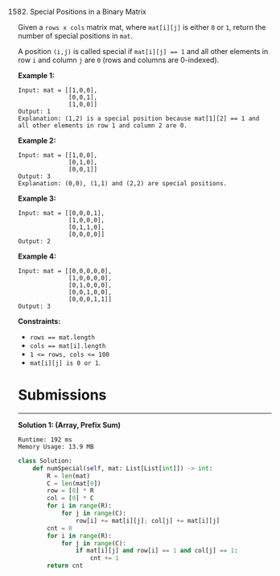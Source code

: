 1582. Special Positions in a Binary Matrix

Given a `rows x cols` matrix mat, where `mat[i][j]` is either `0` or `1`, return the number of special positions in `mat`.

A position `(i,j)` is called special if `mat[i][j] == 1` and all other elements in row `i` and column `j` are `0` (rows and columns are 0-indexed).

 

**Example 1:**
```
Input: mat = [[1,0,0],
              [0,0,1],
              [1,0,0]]
Output: 1
Explanation: (1,2) is a special position because mat[1][2] == 1 and all other elements in row 1 and column 2 are 0.
```

**Example 2:**
```
Input: mat = [[1,0,0],
              [0,1,0],
              [0,0,1]]
Output: 3
Explanation: (0,0), (1,1) and (2,2) are special positions. 
```

**Example 3:**
```
Input: mat = [[0,0,0,1],
              [1,0,0,0],
              [0,1,1,0],
              [0,0,0,0]]
Output: 2
```

**Example 4:**
```
Input: mat = [[0,0,0,0,0],
              [1,0,0,0,0],
              [0,1,0,0,0],
              [0,0,1,0,0],
              [0,0,0,1,1]]
Output: 3
```

**Constraints:**

* `rows == mat.length`
* `cols == mat[i].length`
* `1 <= rows, cols <= 100`
* `mat[i][j] is 0 or 1`.

# Submissions
---
**Solution 1: (Array, Prefix Sum)**
```
Runtime: 192 ms
Memory Usage: 13.9 MB
```
```python
class Solution:
    def numSpecial(self, mat: List[List[int]]) -> int:
        R = len(mat)
        C = len(mat[0])
        row = [0] * R
        col = [0] * C
        for i in range(R):
            for j in range(C):
                row[i] += mat[i][j]; col[j] += mat[i][j]
        cnt = 0
        for i in range(R):
            for j in range(C):
                if mat[i][j] and row[i] == 1 and col[j] == 1:
                    cnt += 1
        return cnt
```